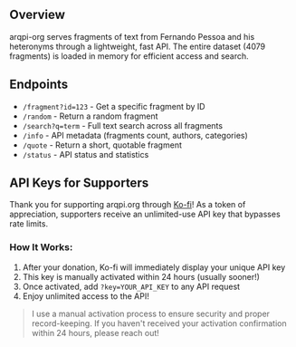 ## Overview

arqpi-org serves fragments of text from Fernando Pessoa and his heteronyms through a lightweight, fast API. The entire dataset (4079 fragments) is loaded in memory for efficient access and search.

## Endpoints

- `/fragment?id=123` - Get a specific fragment by ID
- `/random` - Return a random fragment
- `/search?q=term` - Full text search across all fragments
- `/info` - API metadata (fragments count, authors, categories)
- `/quote` - Return a short, quotable fragment
- `/status` - API status and statistics

## API Keys for Supporters

Thank you for supporting arqpi.org through [Ko-fi](https://ko-fi.com)! As a token of appreciation, supporters receive an unlimited-use API key that bypasses rate limits.

### How It Works:

1. After your donation, Ko-fi will immediately display your unique API key
2. This key is manually activated within 24 hours (usually sooner!)
3. Once activated, add `?key=YOUR_API_KEY` to any API request
4. Enjoy unlimited access to the API!

> I use a manual activation process to ensure security and proper record-keeping. If you haven't received your activation confirmation within 24 hours, please reach out!
